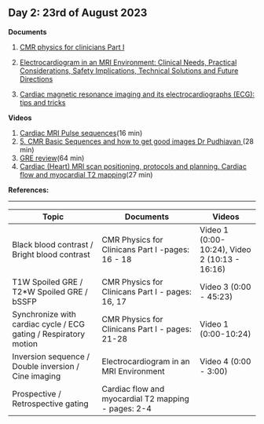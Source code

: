**Day 2: 23rd of August 2023**
-------------------
**Documents**

1. [CMR physics for clinicians Part I](https://jcmr-online.biomedcentral.com/articles/10.1186/1532-429X-12-71)

2. [Electrocardiogram in an MRI Environment: Clinical Needs, Practical Considerations, Safety Implications, Technical Solutions and Future Directions](https://www.researchgate.net/publication/221923127_Electrocardiogram_in_an_MRI_Environment_Clinical_Needs_Practical_Considerations_Safety_Implications_Technical_Solutions_and_Future_Directions)

3. [Cardiac magnetic resonance imaging and its electrocardiographs (ECG): tips and tricks](https://pubmed.ncbi.nlm.nih.gov/22033762/)


**Videos** 
1. [Cardiac MRI Pulse sequences](https://www.youtube.com/watch?v=JUr83DREwi4)(16 min)
2. [5. CMR Basic Sequences and how to get good images Dr Pudhiavan
](https://www.youtube.com/watch?v=p2W0xn1AUYU&t=439s)(28 min)
3. [GRE review](https://www.youtube.com/watch?v=7poMqlBgKbc)(64 min)
4. [Cardiac (Heart) MRI scan positioning, protocols and planning. Cardiac flow and myocardial T2 mapping](https://www.youtube.com/watch?v=Bd8HHF_cdgM)(27 min)



**References:**

----------------------------


|     Topic     |   Documents    |    Videos    |
| ------------- | ------------- | ------------- | 
| Black blood contrast / Bright blood contrast	  | CMR Physics for Clinicans Part I -pages: 16 - 18| Video 1 (0:00-10:24), Video 2 (10:13 - 16:16) |
|  T1W Spoiled GRE / T2*W Spoiled GRE / bSSFP  | CMR Physics for Clinicans Part I - pages: 16, 17  | Video 3 (0:00 - 45:23)|
|  Synchronize with cardiac cycle / ECG gating / Respiratory motion | CMR Physics for Clinicans Part I - pages: 21-28 | Video 1 (0:00-10:24) |
| Inversion sequence / Double inversion / Cine imaging | Electrocardiogram in an MRI Environment |  Video 4 (0:00 - 3:00)|
| Prospective / Retrospective gating  | Cardiac flow and myocardial T2 mapping - pages: 2-4 |    |


<!--- gjhgj  --->

